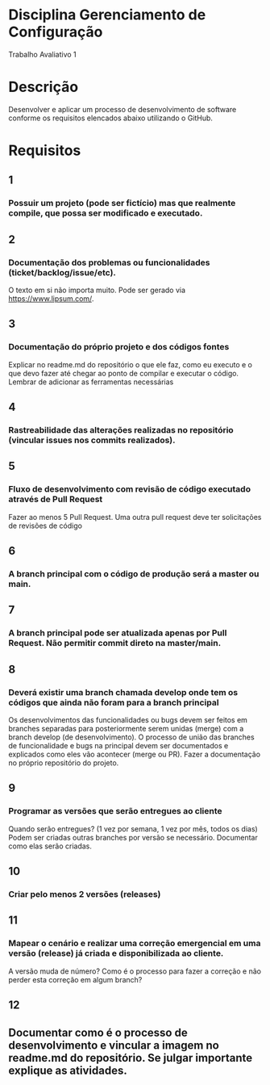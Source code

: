 # Disciplina Gerenciamento de Configuração
Trabalho Avaliativo 1 
# Descrição
Desenvolver e aplicar um processo de desenvolvimento de software conforme os requisitos elencados abaixo utilizando o GitHub.
# Requisitos 
## 1
### Possuir um projeto (pode ser fictício) mas que realmente compile, que possa ser modificado e executado.
## 2
### Documentação dos problemas ou funcionalidades (ticket/backlog/issue/etc). 
O texto em si não importa muito. Pode ser gerado via https://www.lipsum.com/.
## 3 
### Documentação do próprio projeto e dos códigos fontes
Explicar no readme.md do repositório o que ele faz, como eu executo e o que devo fazer até chegar ao ponto de compilar e executar o código.
Lembrar de adicionar as ferramentas necessárias
## 4
### Rastreabilidade das alterações realizadas no repositório (vincular issues nos commits realizados).
## 5
### Fluxo de desenvolvimento com revisão de código executado através de Pull Request
Fazer ao menos 5 Pull Request.
Uma outra pull request deve ter solicitações de revisões de código
## 6
### A branch principal com o código de produção será a master ou main.
## 7
### A branch principal pode ser atualizada apenas por Pull Request. Não permitir commit direto na master/main.
## 8
### Deverá existir uma branch chamada develop onde tem os códigos que ainda não foram para a branch principal
Os desenvolvimentos das funcionalidades ou bugs devem ser feitos em branches separadas para posteriormente serem unidas (merge) com a branch develop (de desenvolvimento).
O processo de união das branches de funcionalidade e bugs na principal devem ser documentados e explicados como eles vão acontecer (merge ou PR). Fazer a documentação no próprio repositório do projeto.
## 9
### Programar as versões que serão entregues ao cliente
Quando serão entregues? (1 vez por semana, 1 vez por mês, todos os dias)
Podem ser criadas outras branches por versão se necessário. Documentar como elas serão criadas.
## 10
### Criar pelo menos 2 versões (releases)
## 11
### Mapear o cenário e realizar uma correção emergencial em uma versão (release) já criada e disponibilizada ao cliente.
A versão muda de número?
Como é o processo para fazer a correção e não perder esta correção em algum branch?
## 12
## Documentar como é o processo de desenvolvimento e vincular a imagem no readme.md do repositório. Se julgar importante explique as atividades.